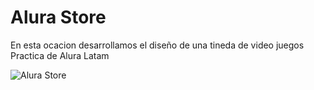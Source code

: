 # Alura Store

En esta ocacion desarrollamos el diseño de una tineda de video juegos
Practica de Alura Latam

![Alura Store](Screen.gif)
